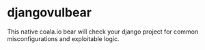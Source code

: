 # djangovulbear
This native coala.io bear will check your django project for common misconfigurations and exploitable logic.
